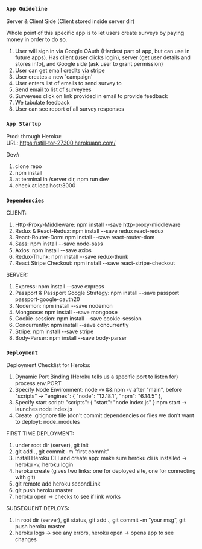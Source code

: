 ### `App Guideline`

Server & Client Side (Client stored inside server dir)

Whole point of this specific app is to let users create surveys by paying money in order to do so.

1. User will sign in via Google OAuth (Hardest part of app, but can use in future apps). Has client (user clicks login), server (get user details and stores info), and Google side (ask user to grant permission)
2. User can get email credits via stripe
3. User creates a new 'campaign'
4. User enters list of emails to send survey to
5. Send email to list of surveyees
6. Surveyees click on link provided in email to provide feedback
7. We tabulate feedback
8. User can see report of all survey responses

### `App Startup`

Prod: through Heroku:\
URL: https://still-tor-27300.herokuapp.com/

Dev:\
1) clone repo
2) npm install
3) at terminal in /server dir, npm run dev
4) check at localhost:3000


### `Dependencies`

CLIENT:
1) Http-Proxy-Middleware: npm install --save http-proxy-middleware
2) Redux & React-Redux: npm install --save redux react-redux
3) React-Router-Dom: npm install --save react-router-dom
4) Sass: npm install --save node-sass
5) Axios: npm install --save axios
6) Redux-Thunk: npm install --save redux-thunk
7) React Stripe Checkout: npm install --save react-stripe-checkout

SERVER:
1) Express: npm install --save express
2) Passport & Passport Google Strategy: npm install --save passport passport-google-oauth20
3) Nodemon: npm install --save nodemon
4) Mongoose: npm install --save mongoose
5) Cookie-session: npm install --save cookie-session
6) Concurrently: npm install --save concurrently
7) Stripe: npm install --save stripe
8) Body-Parser: npm install --save body-parser

### `Deployment`

Deployment Checklist for Heroku:

1. Dynamic Port Binding (Heroku tells us a specific port to listen for) process.env.PORT
2. Specify Node Environment:
   node -v && npm -v
   after "main", before "scripts" ->
   "engines": {
   "node": "12.18.1",
   "npm": "6.14.5"
   },
3. Specify start script:
   "scripts": {
   "start": "node index.js"
   }
   npm start -> launches node index.js
4. Create .gitignore file (don't commit dependencies or files we don't want to deploy):
   node_modules

FIRST TIME DEPLOYMENT:

1. under root dir (server), git init
2. git add ., git commit -m "first commit"
3. install Heroku CLI and create app: make sure heroku cli is installed -> heroku -v, heroku login
4. heroku create (gives two links: one for deployed site, one for connecting with git)
5. git remote add heroku secondLink
6. git push heroku master
7. heroku open -> checks to see if link works

SUBSEQUENT DEPLOYS:

1. in root dir (server), git status, git add ., git commit -m "your msg", git push heroku master
2. heroku logs -> see any errors, heroku open -> opens app to see changes